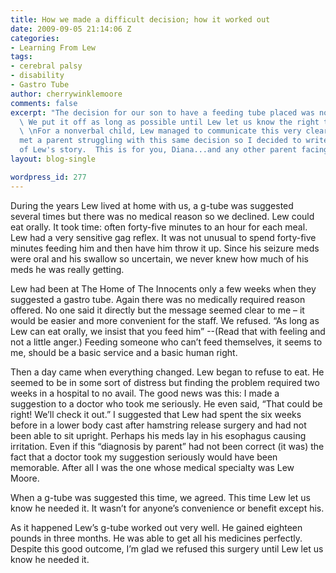 ```yaml
---
title: How we made a difficult decision; how it worked out
date: 2009-09-05 21:14:06 Z
categories:
- Learning From Lew
tags:
- cerebral palsy
- disability
- Gastro Tube
author: cherrywinklemoore
comments: false
excerpt: "The decision for our son to have a feeding tube placed was not an easy one.
  \ We put it off as long as possible until Lew let us know the right time had come.
  \ \nFor a nonverbal child, Lew managed to communicate this very clearly.\n\nI recently
  met a parent struggling with this same decision so I decided to write this part
  of Lew's story.  This is for you, Diana...and any other parent facing this decision."
layout: blog-single

wordpress_id: 277
---
```


During the years Lew lived at home with us, a g-tube was suggested several times but there was no medical reason so we declined. Lew could eat orally. It took time: often forty-five minutes to an hour for each meal. Lew had a very sensitive gag reflex. It was not unusual to spend forty-five minutes feeding him and then have him throw it up. Since his seizure meds were oral and his swallow so uncertain, we never knew how much of his meds he was really getting.

Lew had been at The Home of The Innocents only a few weeks when they suggested a gastro tube. Again there was no medically required reason offered. No one said it directly but the message seemed clear to me – it would be easier and more convenient for the staff. We refused. “As long as Lew can eat orally, we insist that you feed him” --(Read that with feeling and not a little anger.) Feeding someone who can’t feed themselves, it seems to me, should be a basic service and a basic human right.

Then a day came when everything changed. Lew began to refuse to eat. He seemed to be in some sort of distress but finding the problem required two weeks in a hospital to no avail. The good news was this: I made a suggestion to a doctor who took me seriously. He even said, “That could be right! We’ll check it out.” I suggested that Lew had spent the six weeks before in a lower body cast after hamstring release surgery and had not been able to sit upright. Perhaps his meds lay in his esophagus causing irritation. Even if this “diagnosis by parent” had not been correct (it was) the fact that a doctor took my suggestion seriously would have been memorable. After all I was the one whose medical specialty was Lew Moore.

When a g-tube was suggested this time, we agreed. This time Lew let us know he needed it. It wasn’t for anyone’s convenience or benefit except his.

As it happened Lew’s g-tube worked out very well. He gained eighteen pounds in three months. He was able to get all his medicines perfectly. Despite this good outcome, I’m glad we refused this surgery until Lew let us know he needed it.
